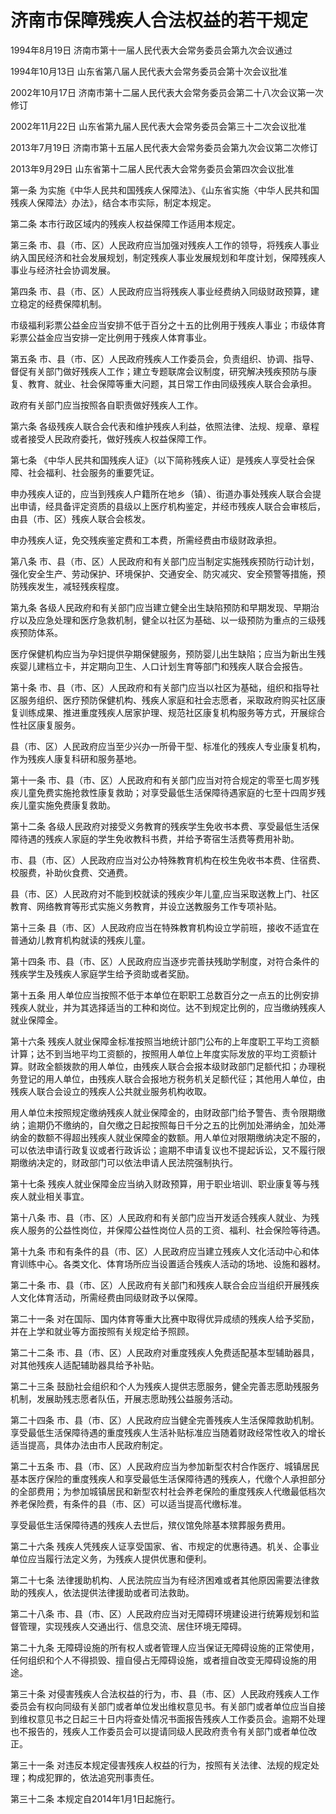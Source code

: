 # 济南市保障残疾人合法权益的若干规定

1994年8月19日 济南市第十一届人民代表大会常务委员会第九次会议通过

1994年10月13日 山东省第八届人民代表大会常务委员会第十次会议批准

2002年10月17日 济南市第十二届人民代表大会常务委员会第二十八次会议第一次修订

2002年11月22日 山东省第九届人民代表大会常务委员会第三十二次会议批准

2013年7月19日 济南市第十五届人民代表大会常务委员会第九次会议第二次修订

2013年9月29日 山东省第十二届人民代表大会常务委员会第四次会议批准

<!-- INFO END -->

第一条 为实施《中华人民共和国残疾人保障法》、《山东省实施〈中华人民共和国残疾人保障法〉办法》，结合本市实际，制定本规定。

第二条 本市行政区域内的残疾人权益保障工作适用本规定。

第三条 市、县（市、区）人民政府应当加强对残疾人工作的领导，将残疾人事业纳入国民经济和社会发展规划，制定残疾人事业发展规划和年度计划，保障残疾人事业与经济社会协调发展。

第四条 市、县（市、区）人民政府应当将残疾人事业经费纳入同级财政预算，建立稳定的经费保障机制。

市级福利彩票公益金应当安排不低于百分之十五的比例用于残疾人事业；市级体育彩票公益金应当安排一定比例用于残疾人体育事业。

第五条 市、县（市、区）人民政府残疾人工作委员会，负责组织、协调、指导、督促有关部门做好残疾人工作；建立专题联席会议制度，研究解决残疾预防与康复、教育、就业、社会保障等重大问题，其日常工作由同级残疾人联合会承担。

政府有关部门应当按照各自职责做好残疾人工作。

第六条 各级残疾人联合会代表和维护残疾人利益，依照法律、法规、规章、章程或者接受人民政府委托，做好残疾人权益保障工作。

第七条 《中华人民共和国残疾人证》（以下简称残疾人证）是残疾人享受社会保障、社会福利、社会服务的重要凭证。

申办残疾人证的，应当到残疾人户籍所在地乡（镇）、街道办事处残疾人联合会提出申请，经具备评定资质的县级以上医疗机构鉴定，并经市残疾人联合会审核后，由县（市、区）残疾人联合会核发。

申办残疾人证，免交残疾鉴定费和工本费，所需经费由市级财政承担。

第八条 市、县（市、区）人民政府和有关部门应当制定实施残疾预防行动计划，强化安全生产、劳动保护、环境保护、交通安全、防灾减灾、安全预警等措施，预防残疾发生，减轻残疾程度。

第九条 各级人民政府和有关部门应当建立健全出生缺陷预防和早期发现、早期治疗以及应急处理和医疗急救机制，健全以社区为基础、以一级预防为重点的三级残疾预防体系。

医疗保健机构应当为孕妇提供孕期保健服务，预防婴儿出生缺陷；应当为新出生残疾婴儿建档立卡，并定期向卫生、人口计划生育等部门和残疾人联合会报告。

第十条 市、县（市、区）人民政府和有关部门应当以社区为基础，组织和指导社区服务组织、医疗预防保健机构、残疾人家庭和社会志愿者，采取政府购买社区康复训练成果、推进重度残疾人居家护理、规范社区康复机构服务等方式，开展综合性社区康复服务。

县（市、区）人民政府应当至少兴办一所骨干型、标准化的残疾人专业康复机构，作为残疾人康复科研和服务基地。

第十一条 市、县（市、区）人民政府和有关部门应当对符合规定的零至七周岁残疾儿童免费实施抢救性康复救助；对享受最低生活保障待遇家庭的七至十四周岁残疾儿童实施免费康复救助。

第十二条 各级人民政府对接受义务教育的残疾学生免收书本费、享受最低生活保障待遇的残疾人家庭的学生免收教科书费，并给予寄宿生活费等费用补助。

市、县（市、区）人民政府应当对公办特殊教育机构在校生免收书本费、住宿费、校服费，补助伙食费、交通费。

县（市、区）人民政府对不能到校就读的残疾少年儿童,应当采取送教上门、社区教育、网络教育等形式实施义务教育，并设立送教服务工作专项补贴。

第十三条 县（市、区）人民政府应当在特殊教育机构设立学前班，接收不适宜在普通幼儿教育机构就读的残疾儿童。

第十四条 市、县（市、区）人民政府应当逐步完善扶残助学制度，对符合条件的残疾学生及残疾人家庭学生给予资助或者奖励。

第十五条 用人单位应当按照不低于本单位在职职工总数百分之一点五的比例安排残疾人就业，并为其选择适当的工种和岗位。达不到规定比例的，应当缴纳残疾人就业保障金。

第十六条 残疾人就业保障金标准按照当地统计部门公布的上年度职工平均工资额计算；达不到当地平均工资额的，按照用人单位上年度实际发放的平均工资额计算。财政全额拨款的用人单位，由残疾人联合会报本级财政部门足额代扣；办理税务登记的用人单位，由残疾人联合会报地方税务机关足额代征；其他用人单位，由残疾人联合会设立的残疾人公共就业服务机构收取。

用人单位未按照规定缴纳残疾人就业保障金的，由财政部门给予警告、责令限期缴纳；逾期仍不缴纳的，自欠缴之日起按照每日千分之五的比例加处滞纳金，加处滞纳金的数额不得超出残疾人就业保障金的数额。用人单位对限期缴纳决定不服的，可以依法申请行政复议或者行政诉讼；逾期不申请复议也不提起诉讼，又不履行限期缴纳决定的，财政部门可以依法申请人民法院强制执行。

第十七条 残疾人就业保障金应当纳入财政预算，用于职业培训、职业康复等与残疾人就业相关事宜。

第十八条 市、县（市、区）人民政府和有关部门应当开发适合残疾人就业、为残疾人服务的公益性岗位，并保障公益性岗位人员的工资、福利、社会保险等待遇。

第十九条 市和有条件的县（市、区）人民政府应当建立残疾人文化活动中心和体育训练中心。各类文化、体育场所应当设置适合残疾人活动的场地、设施和器材。

第二十条 市、县（市、区）人民政府有关部门和残疾人联合会应当组织开展残疾人文化体育活动，所需经费由同级财政予以保障。

第二十一条 对在国际、国内体育等重大比赛中取得优异成绩的残疾人给予奖励，并在上学和就业等方面按照有关规定给予照顾。

第二十二条 市、县（市、区）人民政府对重度残疾人免费适配基本型辅助器具，对其他残疾人适配辅助器具给予补贴。

第二十三条 鼓励社会组织和个人为残疾人提供志愿服务，健全完善志愿助残服务机制，发展助残志愿者队伍，开展志愿助残公益服务活动。

第二十四条 市、县（市、区）人民政府应当健全完善残疾人生活保障救助机制。享受最低生活保障待遇的重度残疾人生活补贴标准应当随着财政经常性收入的增长适当提高，具体办法由市人民政府制定。

第二十五条 市、县（市、区）人民政府应当为参加新型农村合作医疗、城镇居民基本医疗保险的重度残疾人和享受最低生活保障待遇的残疾人，代缴个人承担部分的全部费用；为参加城镇居民和新型农村社会养老保险的重度残疾人代缴最低档次养老保险费，有条件的县（市、区）可以适当提高代缴标准。

享受最低生活保障待遇的残疾人去世后，殡仪馆免除基本殡葬服务费用。

第二十六条 残疾人凭残疾人证享受国家、省、市规定的优惠待遇。机关、企事业单位应当履行法定义务，为残疾人提供优惠和便利。

第二十七条 法律援助机构、人民法院应当为有经济困难或者其他原因需要法律救助的残疾人，依法提供法律援助或者司法救助。

第二十八条 市、县（市、区）人民政府应当对无障碍环境建设进行统筹规划和监督管理，实现残疾人交通出行、信息交流、居住环境无障碍。

第二十九条 无障碍设施的所有权人或者管理人应当保证无障碍设施的正常使用，任何组织和个人不得损毁、擅自侵占无障碍设施，或者擅自改变无障碍设施的用途。

第三十条 对侵害残疾人合法权益的行为，市、县（市、区）人民政府残疾人工作委员会有权向同级有关部门或者单位发出维权意见书。有关部门或者单位应当自接到维权意见书之日起三十日内将查处情况书面报告残疾人工作委员会。逾期不处理也不报告的，残疾人工作委员会可以提请同级人民政府责令有关部门或者单位改正。

第三十一条 对违反本规定侵害残疾人权益的行为，按照有关法律、法规的规定处理；构成犯罪的，依法追究刑事责任。

第三十二条 本规定自2014年1月1日起施行。

